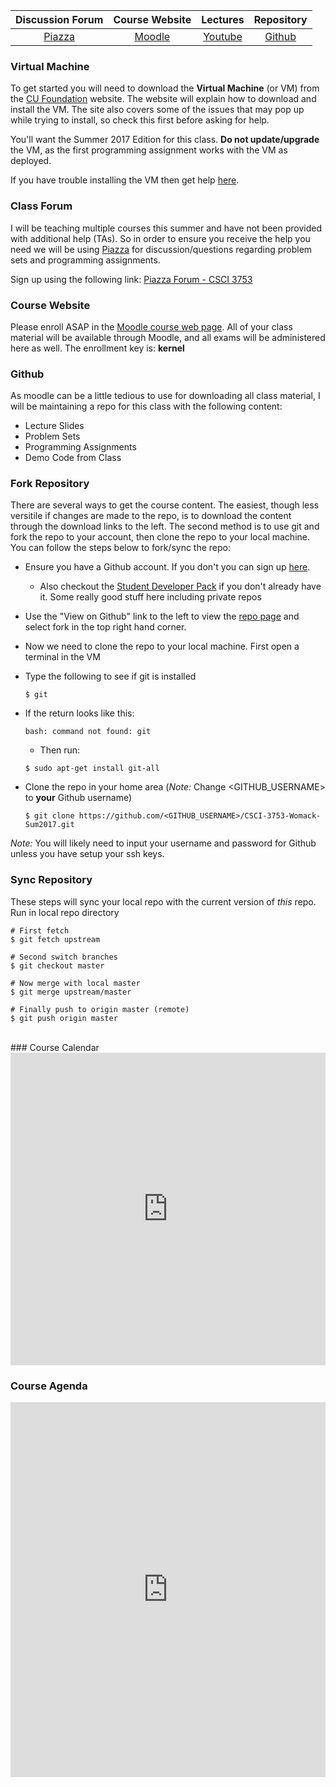 | Discussion Forum | Course Website | Lectures | Repository |
|:---:|:---:|:----:| :----:|
| [Piazza](https://piazza.com/colorado/summer2017/csci3573/home) | [Moodle](https://moodle.cs.colorado.edu/course/view.php?id=164) | [Youtube](https://www.youtube.com/user/chrisdwomack) | [Github](https://github.com/chris-womack/CSCI-3753-Womack-Sum2017/) |

### Virtual Machine

To get started you will need to download the **Virtual Machine** (or VM) from the [CU Foundation](https://foundation.cs.colorado.edu/vm/) website. The website will explain how to download and install the VM. The site also covers some of the issues that may pop up while trying to install, so check this first before asking for help.

You'll want the Summer 2017 Edition for this class. **Do not update/upgrade** the VM, as the first programming assignment works with the VM as deployed.

If you have trouble installing the VM then get help [here](mailto:ethan.hanner@Colorado.EDU).

### Class Forum

I will be teaching multiple courses this summer and have not been provided with additional help (TAs). So in order to ensure you receive the help you need we will be using [Piazza](https://piazza.com/colorado/summer2017/csci3573/home) for discussion/questions regarding problem sets and programming assignments.

Sign up using the following link: [Piazza Forum - CSCI 3753](https://piazza.com/colorado/summer2017/csci3573)

### Course Website

Please enroll ASAP in the [Moodle course web page]((https://moodle.cs.colorado.edu/course/view.php?id=164)). All of your class material will be available through Moodle, and all exams will be administered here as well. The enrollment key is: **kernel**

### Github

As moodle can be a little tedious to use for downloading all class material, I will be maintaining a repo for this class with the following content:

- Lecture Slides
- Problem Sets
- Programming Assignments
- Demo Code from Class

### Fork Repository

There are several ways to get the course content. The easiest, though less versitile if changes are made to the repo, is to download the content through the download links to the left. The second method is to use git and fork the repo to your account, then clone the repo to your local machine. You can follow the steps below to fork/sync the repo:

- Ensure you have a Github account. If you don't you can sign up [here](https://github.com/join).
   - Also checkout the [Student Developer Pack](https://education.github.com/pack) if you don't already have it. Some really good stuff here including private repos
   
- Use the "View on Github" link to the left to view the [repo page](https://github.com/chris-womack/CSCI-3753-Womack-Sum2017) and select fork in the top right hand corner.

- Now we need to clone the repo to your local machine. First open a terminal in the VM

- Type the following to see if git is installed

   ```Shell
   $ git
   ```

- If the return looks like this:

   ```Shell
   bash: command not found: git
   ```
   - Then run:
   ```Shell
   $ sudo apt-get install git-all
   ```

- Clone the repo in your home area (*Note:* Change \<GITHUB_USERNAME\> to **your** Github username)

   ```Shell
   $ git clone https://github.com/<GITHUB_USERNAME>/CSCI-3753-Womack-Sum2017.git
   ````
*Note:* You will likely need to input your username and password for Github unless you have setup your ssh keys.

### Sync Repository

These steps will sync your local repo with the current version of *this* repo. Run in local repo directory

```Shell
# First fetch
$ git fetch upstream

# Second switch branches
$ git checkout master

# Now merge with local master
$ git merge upstream/master

# Finally push to origin master (remote)
$ git push origin master
```

<br>
### Course Calendar

<iframe src="https://calendar.google.com/calendar/embed?showTitle=0&amp;showNav=0&amp;showDate=0&amp;showPrint=0&amp;showTabs=0&amp;showCalendars=0&amp;showTz=0&amp;height=600&amp;wkst=1&amp;bgcolor=%23ffffff&amp;src=fc7h4tedeov3j5i43ekp34egrk%40group.calendar.google.com&amp;color=%23333333&amp;src=2slg51gum1v52n9h3dn8fr3r6k%40group.calendar.google.com&amp;color=%231B887A&amp;src=hefisd9j01snevm8mjisleau44%40group.calendar.google.com&amp;color=%2329527A&amp;src=9rlrbdnc0bt7jqn93vojlsl8s4%40group.calendar.google.com&amp;color=%23182C57&amp;ctz=America%2FDenver" style="border-width:0" width="100%" height="500" frameborder="0" scrolling="no"></iframe>

<br>

### Course Agenda

<iframe src="https://calendar.google.com/calendar/embed?showTitle=0&amp;showNav=0&amp;showDate=0&amp;showPrint=0&amp;showTabs=0&amp;showCalendars=0&amp;showTz=0&amp;mode=AGENDA&amp;height=600&amp;wkst=1&amp;bgcolor=%23ffffff&amp;src=fc7h4tedeov3j5i43ekp34egrk%40group.calendar.google.com&amp;color=%23333333&amp;src=2slg51gum1v52n9h3dn8fr3r6k%40group.calendar.google.com&amp;color=%231B887A&amp;src=hefisd9j01snevm8mjisleau44%40group.calendar.google.com&amp;color=%2329527A&amp;src=9rlrbdnc0bt7jqn93vojlsl8s4%40group.calendar.google.com&amp;color=%23182C57&amp;ctz=America%2FDenver" style="border-width:0" width="100%" height="600" frameborder="0" scrolling="no"></iframe>
